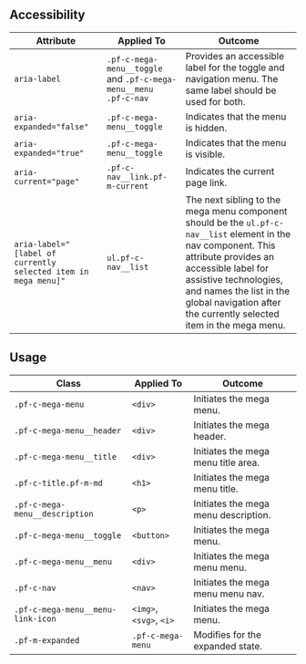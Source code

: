 ## Accessibility

Attribute | Applied To | Outcome
-- | -- | --
`aria-label` | `.pf-c-mega-menu__toggle` and `.pf-c-mega-menu__menu .pf-c-nav` | Provides an accessible label for the toggle and navigation menu. The same label should be used for both.
`aria-expanded="false"` | `.pf-c-mega-menu__toggle` |  Indicates that the menu is hidden. |
`aria-expanded="true"` | `.pf-c-mega-menu__toggle` |  Indicates that the menu is visible. |
`aria-current="page"` | `.pf-c-nav__link.pf-m-current` | Indicates the current page link.
`aria-label="[label of currently selected item in mega menu]"` | `ul.pf-c-nav__list` | The next sibling to the mega menu component should be the `ul.pf-c-nav__list` element in the nav component. This attribute provides an accessible label for assistive technologies, and names the list in the global navigation after the currently selected item in the mega menu.


## Usage

| Class | Applied To | Outcome |
| -- | -- | -- |
| `.pf-c-mega-menu` | `<div>` |  Initiates the mega menu. |
| `.pf-c-mega-menu__header` | `<div>` |  Initiates the mega header. |
| `.pf-c-mega-menu__title` | `<div>` |  Initiates the mega menu title area. |
| `.pf-c-title.pf-m-md` | `<h1>` |  Initiates the mega menu title. |
| `.pf-c-mega-menu__description` | `<p>` |  Initiates the mega menu description. |
| `.pf-c-mega-menu__toggle` | `<button>` |  Initiates the mega menu. |
| `.pf-c-mega-menu__menu` | `<div>` |  Initiates the mega menu menu. |
| `.pf-c-nav` | `<nav>` |  Initiates the mega menu menu nav. |
| `.pf-c-mega-menu__menu-link-icon` | `<img>`, `<svg>`, `<i>` |  Initiates the mega menu. |
| `.pf-m-expanded` | `.pf-c-mega-menu` |  Modifies for the expanded state. |